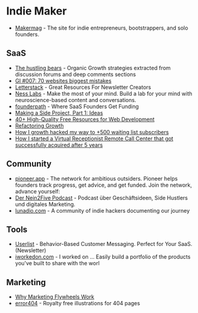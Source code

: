 # Indie Maker

- [Makermag](https://makermag.com/) - The site for indie entrepreneurs, bootstrappers, and solo founders.

## SaaS

- [The hustling bears](https://thehustlingbears.com/) - Organic Growth strategies extracted from discussion forums and deep comments sections
- [GI #007: 70 websites biggest mistakes](https://growthinsider.substack.com/p/gi-007-70-websites-biggest-mistakes)
- [Letterstack](https://letterstack.co/) - Great Resources For Newsletter Creators
- [Ness Labs](https://nesslabs.com/) - Make the most of your mind. Build a lab for your mind with neuroscience-based content and conversations.
- [founderpath](https://founderpath.com/) - Where SaaS Founders Get Funding
- [Making a Side Project, Part 1: Ideas](https://medium.com/makesideproject/making-a-side-project-part-1-ideas-9a1b24dbfae6)
- [40+ High-Quality Free Resources for Web Development](https://dev.to/jfelx/40-high-quality-free-resources-for-web-development-10o3)
- [Refactoring Growth](https://www.refactoringgrowth.com/)
- [How I growth hacked my way to +500 waiting list subscribers](https://www.indiehackers.com/post/how-i-growth-hacked-my-way-to-500-waiting-list-subscribers-9612933fd3)
- [How I started a Virtual Receptionist Remote Call Center that got successfully acquired after 5 years](https://www.reddit.com/r/Entrepreneur/comments/ffc3xb/how_i_started_a_virtual_receptionist_remote_call/)

## Community
- [pioneer.app](https://pioneer.app/) - The network for ambitious outsiders. Pioneer helps founders track progress, get advice, and get funded. Join the network, advance yourself:
- [Der Nein2Five Podcast](https://nein2five.de/ressourcen/) - Podcast über Geschäftsideen, Side Hustlers und digitales Marketing.
- [lunadio.com](https://www.lunadio.com/) - A community of indie hackers documenting our journey
## Tools
- [Userlist](https://userlist.com/) - Behavior-Based Customer Messaging. Perfect for Your SaaS. (Newsletter)
- [iworkedon.com](https://iworkedon.com/) - I worked on ... Easily build a portfolio of the products you've built to share with the worl

## Marketing
- [Why Marketing Flywheels Work](https://sparktoro.com/blog/why-marketing-flywheels-work/)
- [error404](https://error404.fun/) - Royalty free illustrations for 404 pages
